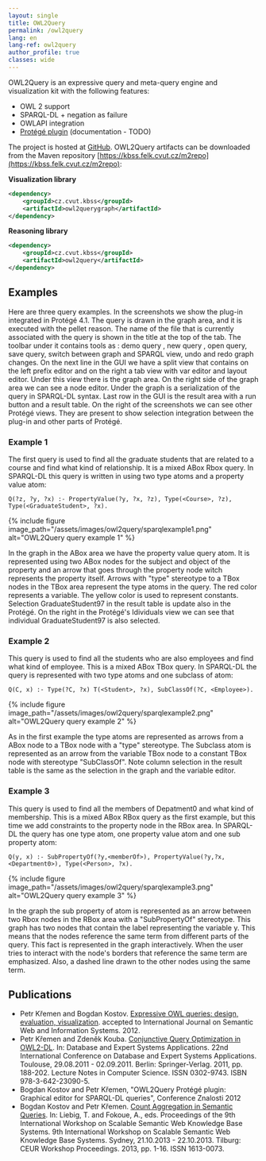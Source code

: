 ```yaml
---
layout: single
title: OWL2Query
permalink: /owl2query
lang: en
lang-ref: owl2query
author_profile: true
classes: wide
---
```


OWL2Query is an expressive query and meta-query engine and visualization kit with the following features:

- OWL 2 support
- SPARQL-DL + negation as failure
- OWLAPI integration
- [Protégé plugin](http://protegewiki.stanford.edu/wiki/OWL2Query) (documentation - TODO)

The project is hosted at [GitHub](https://github.com/kbss-cvut/owl2query). OWL2Query artifacts can be downloaded from the Maven repository [https://kbss.felk.cvut.cz/m2repo](https://kbss.felk.cvut.cz/m2repo):

__Visualization library__

```xml
<dependency>
    <groupId>cz.cvut.kbss</groupId>
    <artifactId>owl2querygraph</artifactId>
</dependency>
```
__Reasoning library__
```xml
<dependency>
    <groupId>cz.cvut.kbss</groupId>
    <artifactId>owl2query</artifactId>
</dependency>
```

## Examples
Here are three query examples. In the screenshots we show the plug-in integrated in Protégé 4.1. The query is drawn in the graph area,
and it is executed with the pellet reason. The name of the file that is currently associated with the query is shown in the title at the top of the tab.
The toolbar under it contains tools as : demo query , new query , open query, save query, switch between graph and SPARQL view,
undo and redo graph changes. On the next line in the GUI we have a split view that contains on the left prefix editor and
on the right a tab view with var editor and layout editor. Under this view there is the graph area. On the right side of the graph
area we can see a node editor. Under the graph is a serialization of the query in SPARQL-DL syntax. Last row in the GUI is the
result area with a run button and a result table. On the right of the screenshots we can see other Protégé views.
They are present to show selection integration between the plug-in and other parts of Protégé.

### Example 1

The first query is used to find all the graduate students that are related to a course and find what kind of relationship.
It is a mixed ABox Rbox query. In SPARQL-DL this query is written in using two type atoms and a property value atom:

`Q(?z, ?y, ?x) :- PropertyValue(?y, ?x, ?z), Type(<Course>, ?z), Type(<GraduateStudent>, ?x).`

{% include figure image_path="/assets/images/owl2query/sparqlexample1.png" alt="OWL2Query query example 1" %}

In the graph in the ABox area we have the property value query atom. It is represented using two ABox nodes for the subject
and object of the property and an arrow that goes through the property node witch represents the property itself.
Arrows with "type" stereotype to a TBox nodes in the TBox area represent the type atoms in the query. The red color represents a variable.
The yellow color is used to represent constants. Selection GraduateStudent97 in the result table is update also in the Protégé.
On the right in the Protégé's Idividuals view we can see that individual GraduateStudent97 is also selected.

### Example 2

This query is used to find all the students who are also employees and find what kind of employee. This is a mixed ABox TBox query.
In SPARQL-DL the query is represented with two type atoms and one subclass of atom:

`Q(C, x) :- Type(?C, ?x) T(<Student>, ?x), SubClassOf(?C, <Employee>).`

{% include figure image_path="/assets/images/owl2query/sparqlexample2.png" alt="OWL2Query query example 2" %}

As in the first example the type atoms are represented as arrows from a ABox node to a TBox node with a "type" stereotype.
The Subclass atom is represented as an arrow from the variable TBox node to a constant TBox node with stereotype "SubClassOf".
Note column selection in the result table is the same as the selection in the graph and the variable editor.

### Example 3

This query is used to find all the members of Depatment0 and what kind of membership. This is a mixed ABox RBox query as the first example,
but this time we add constraints to the property node in the RBox area. In SPARQL-DL the query has one type atom, one property value atom
and one sub property atom:

`Q(y, x) :- SubPropertyOf(?y,<memberOf>), PropertyValue(?y,?x,<Department0>), Type(<Person>, ?x).`

{% include figure image_path="/assets/images/owl2query/sparqlexample3.png" alt="OWL2Query query example 3" %}

In the graph the sub property of atom is represented as an arrow between two Rbox nodes in the RBox area with a "SubPropertyOf" stereotype.
This graph has two nodes that contain the label representing the variable y. This means that the nodes reference the same term from different
parts of the query. This fact is represented in the graph interactively. When the user tries to interact with the node's borders
that reference the same term are emphasized. Also, a dashed line drawn to the other nodes using the same term.

## Publications

- Petr Křemen and Bogdan Kostov. [Expressive OWL queries: design, evaluation, visualization](https://dl.acm.org/citation.cfm?id=2607601). accepted to International Journal on Semantic Web and Information Systems. 2012.
- Petr Křemen and Zdeněk Kouba. [Conjunctive Query Optimization in OWL2-DL](http://www.springerlink.com/content/x571113660m36144). In: Database and Expert Systems Applications. 22nd International Conference on Database and Expert Systems Applications. Toulouse, 29.08.2011 - 02.09.2011. Berlin: Springer-Verlag. 2011, pp. 188-202. Lecture Notes in Computer Science. ISSN 0302-9743. ISBN 978-3-642-23090-5.
- Bogdan Kostov and Petr Křemen, "OWL2Query Protégé plugin: Graphical editor for SPARQL-DL queries", Conference Znalosti 2012
- Bogdan Kostov and Petr Křemen. [Count Aggregation in Semantic Queries](http://ceur-ws.org/Vol-1046/SSWS2013_paper1.pdf). In: Liebig, T. and Fokoue, A., eds. Proceedings of the 9th International Workshop on Scalable Semantic Web Knowledge Base Systems. 9th International Workshop on Scalable Semantic Web Knowledge Base Systems. Sydney, 21.10.2013 - 22.10.2013. Tilburg: CEUR Workshop Proceedings. 2013, pp. 1-16. ISSN 1613-0073.
